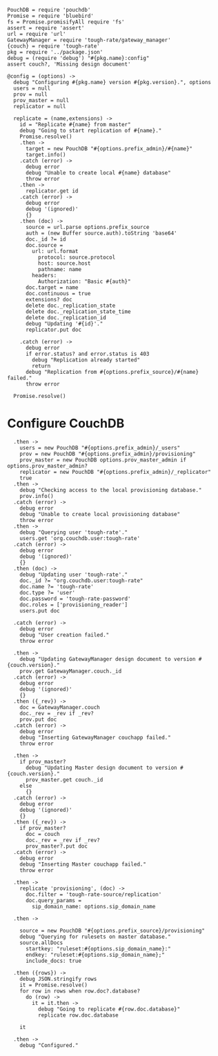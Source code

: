     PouchDB = require 'pouchdb'
    Promise = require 'bluebird'
    fs = Promise.promisifyAll require 'fs'
    assert = require 'assert'
    url = require 'url'
    GatewayManager = require 'tough-rate/gateway_manager'
    {couch} = require 'tough-rate'
    pkg = require '../package.json'
    debug = (require 'debug') "#{pkg.name}:config"
    assert couch?, 'Missing design document'

    @config = (options) ->
      debug "Configuring #{pkg.name} version #{pkg.version}.", options
      users = null
      prov = null
      prov_master = null
      replicator = null

      replicate = (name,extensions) ->
        id = "Replicate #{name} from master"
        debug "Going to start replication of #{name}."
        Promise.resolve()
        .then ->
          target = new PouchDB "#{options.prefix_admin}/#{name}"
          target.info()
        .catch (error) ->
          debug error
          debug "Unable to create local #{name} database"
          throw error
        .then ->
          replicator.get id
        .catch (error) ->
          debug error
          debug '(ignored)'
          {}
        .then (doc) ->
          source = url.parse options.prefix_source
          auth = (new Buffer source.auth).toString 'base64'
          doc._id ?= id
          doc.source =
            url: url.format
              protocol: source.protocol
              host: source.host
              pathname: name
            headers:
              Authorization: "Basic #{auth}"
          doc.target = name
          doc.continuous = true
          extensions? doc
          delete doc._replication_state
          delete doc._replication_state_time
          delete doc._replication_id
          debug "Updating '#{id}'."
          replicator.put doc

        .catch (error) ->
          debug error
          if error.status? and error.status is 403
            debug "Replication already started"
            return
          debug "Replication from #{options.prefix_source}/#{name} failed."
          throw error

      Promise.resolve()

Configure CouchDB
=================

      .then ->
        users = new PouchDB "#{options.prefix_admin}/_users"
        prov = new PouchDB "#{options.prefix_admin}/provisioning"
        prov_master = new PouchDB options.prov_master_admin if options.prov_master_admin?
        replicator = new PouchDB "#{options.prefix_admin}/_replicator"
        true
      .then ->
        debug "Checking access to the local provisioning database."
        prov.info()
      .catch (error) ->
        debug error
        debug "Unable to create local provisioning database"
        throw error
      .then ->
        debug "Querying user 'tough-rate'."
        users.get 'org.couchdb.user:tough-rate'
      .catch (error) ->
        debug error
        debug '(ignored)'
        {}
      .then (doc) ->
        debug "Updating user 'tough-rate'."
        doc._id ?= "org.couchdb.user:tough-rate"
        doc.name ?= 'tough-rate'
        doc.type ?= 'user'
        doc.password = 'tough-rate-password'
        doc.roles = ['provisioning_reader']
        users.put doc

      .catch (error) ->
        debug error
        debug "User creation failed."
        throw error

      .then ->
        debug "Updating GatewayManager design document to version #{couch.version}."
        prov.get GatewayManager.couch._id
      .catch (error) ->
        debug error
        debug '(ignored)'
        {}
      .then ({_rev}) ->
        doc = GatewayManager.couch
        doc._rev = _rev if _rev?
        prov.put doc
      .catch (error) ->
        debug error
        debug "Inserting GatewayManager couchapp failed."
        throw error

      .then ->
        if prov_master?
          debug "Updating Master design document to version #{couch.version}."
          prov_master.get couch._id
        else
          {}
      .catch (error) ->
        debug error
        debug '(ignored)'
        {}
      .then ({_rev}) ->
        if prov_master?
          doc = couch
          doc._rev = _rev if _rev?
          prov_master?.put doc
      .catch (error) ->
        debug error
        debug "Inserting Master couchapp failed."
        throw error

      .then ->
        replicate 'provisioning', (doc) ->
          doc.filter = 'tough-rate-source/replication'
          doc.query_params =
            sip_domain_name: options.sip_domain_name

      .then ->

        source = new PouchDB "#{options.prefix_source}/provisioning"
        debug "Querying for rulesets on master database."
        source.allDocs
          startkey: "ruleset:#{options.sip_domain_name}:"
          endkey: "ruleset:#{options.sip_domain_name};"
          include_docs: true

      .then ({rows}) ->
        debug JSON.stringify rows
        it = Promise.resolve()
        for row in rows when row.doc?.database?
          do (row) ->
            it = it.then ->
              debug "Going to replicate #{row.doc.database}"
              replicate row.doc.database

        it

      .then ->
        debug "Configured."

